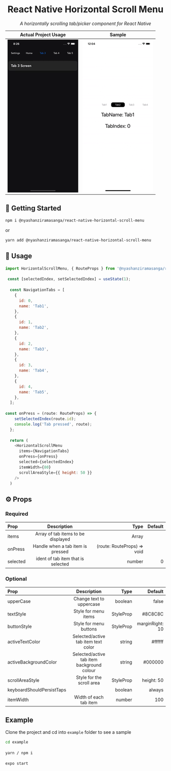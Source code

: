 <div align="center">
    <h1> React Native Horizontal Scroll Menu </h1>
    <p>
      <i>A horizontally scrolling tab/picker component for React Native</i>
    </p>
</div>

|  Actual Project Usage      | Sample |
| :---:        |    :----:   |  
| ![Horizontal Scroll Menu 1](./images/example-usage.gif)      | ![Horizontal Scroll Menu 2](./images/horizontal-scroll-menu.gif)   | 

## 🏁 Getting Started

```bash
npm i @nyashanziramasanga/react-native-horizontal-scroll-menu
```

or

```bash
yarn add @nyashanziramasanga/react-native-horizontal-scroll-menu
```

## 🧰 Usage

```javascript
import HorizontalScrollMenu, { RouteProps } from '@nyashanziramasanga/react-native-horizontal-scroll-menu/src';

 const [selectedIndex, setSelectedIndex] = useState(1);

  const NavigationTabs = [
    {
      id: 0,
      name: 'Tab1',
    },
    {
      id: 1,
      name: 'Tab2',
    },
    {
      id: 2,
      name: 'Tab3',
    },
    {
      id: 3,
      name: 'Tab4',
    },
    {
      id: 4,
      name: 'Tab5',
    },
  ];

const onPress = (route: RouteProps) => {
    setSelectedIndex(route.id);
    console.log('Tab pressed', route);
  };

  return (
    <HorizontalScrollMenu
      items={NavigationTabs}
      onPress={onPress}
      selected={selectedIndex}
      itemWidth={80}
      scrollAreaStyle={{ height: 50 }}
    />
  )
```

## ⚙️ Props

### Required

| Prop      | Description | Type     | Default    |
| :---        |    :----:   |          ---: |---: |
| items      | Array of tab items to be displayed       | Array<NavigationTabsProps>   |     |
| onPress   | Handle when a tab item is pressed        | (route: RouteProps) => void     |     |
| selected   | ident of tab item that is selected        | number    |   0  |

### Optional

| Prop      | Description | Type     | Default    |
| :---        |    :----:   |          ---: |---: |
| upperCase      | Change text to uppercase      | boolean  | false    |
| textStyle      | Style for menu items      | StyleProp<TextStyle>  |  #8C8C8C   |
| buttonStyle      | Style for menu buttons     | StyleProp<TextStyle>  | marginRight: 10    |
| activeTextColor      | Selected/active tab item text color      | string  | #ffffff |
| activeBackgroundColor      | Selected/active tab item background colour     | string | #000000   |
| scrollAreaStyle      | Style for the scroll area     | StyleProp<ViewStyle> | height: 50   |
| keyboardShouldPersistTaps      |    | boolean | always | never | handled | always  |
| itemWidth      | Width of each tab item    | number | 100   |

## Example

Clone the project and cd into `example` folder to see a sample

```bash
cd example

yarn / npm i

expo start
```